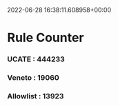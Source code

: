 2022-06-28 16:38:11.608958+00:00
# Rule Counter 
 ### UCATE : 444233

 ### Veneto : 19060

 ### Allowlist : 13923